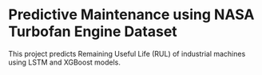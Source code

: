 # Predictive Maintenance using NASA Turbofan Engine Dataset

This project predicts Remaining Useful Life (RUL) of industrial machines using LSTM and XGBoost models.